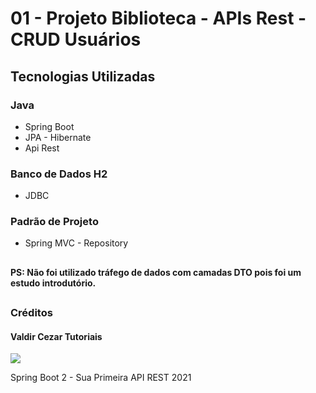 # 01 - Projeto Biblioteca - APIs Rest - CRUD Usuários

## Tecnologias Utilizadas
### Java
  - Spring Boot
  - JPA - Hibernate
  - Api Rest
  
### Banco de Dados H2
  - JDBC
  
### Padrão de Projeto
  - Spring MVC - Repository

##

#### PS: Não foi utilizado tráfego de dados com camadas DTO pois foi um estudo introdutório.

##

### Créditos

#### Valdir Cezar Tutoriais 

<a href="https://www.youtube.com/@CodeCastlePrograming/playlists" target="_blank"><img src="https://img.shields.io/badge/YouTube-FF0000?style=for-the-badge&logo=youtube&logoColor=white"></a>

Spring Boot 2 - Sua Primeira API REST 2021
